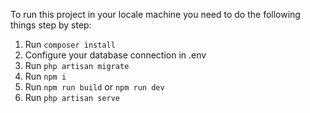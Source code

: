 To run this project in your locale machine you need to do the following things step by step:
1. Run `composer install`
2. Configure your database connection in .env
3. Run `php artisan migrate`
4. Run `npm i`
5. Run `npm run build` or `npm run dev`
6. Run `php artisan serve`
